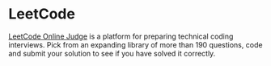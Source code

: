 # LeetCode

[LeetCode Online Judge][leetcode] is a platform for preparing technical coding interviews. Pick from an expanding library of more than 190 questions, code and submit your solution to see if you have solved it correctly.

[leetcode]: https://leetcode.com/